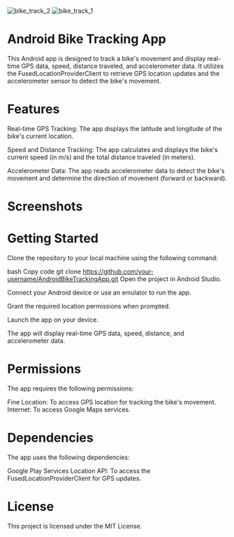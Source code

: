 
![bike_track_2](https://github.com/hardikbahri/Android-Bike-Tracking-App/assets/79997594/e1e70e6d-4dcd-4ed1-9cd9-2cb560bf452c)
![bike_track_1](https://github.com/hardikbahri/Android-Bike-Tracking-App/assets/79997594/4227c5f9-3dd6-4e58-94c7-0a50f7124782)

# Android Bike Tracking App

This Android app is designed to track a bike's movement and display real-time GPS data, speed, distance traveled, and accelerometer data. It utilizes the FusedLocationProviderClient to retrieve GPS location updates and the accelerometer sensor to detect the bike's movement.

# Features
Real-time GPS Tracking: The app displays the latitude and longitude of the bike's current location.

Speed and Distance Tracking: The app calculates and displays the bike's current speed (in m/s) and the total distance traveled (in meters).

Accelerometer Data: The app reads accelerometer data to detect the bike's movement and determine the direction of movement (forward or backward).

# Screenshots


# Getting Started
Clone the repository to your local machine using the following command:

bash
Copy code
git clone https://github.com/your-username/AndroidBikeTrackingApp.git
Open the project in Android Studio.

Connect your Android device or use an emulator to run the app.

Grant the required location permissions when prompted.

Launch the app on your device.

The app will display real-time GPS data, speed, distance, and accelerometer data.

# Permissions
The app requires the following permissions:

Fine Location: To access GPS location for tracking the bike's movement.
Internet: To access Google Maps services.
# Dependencies
The app uses the following dependencies:

Google Play Services Location API: To access the FusedLocationProviderClient for GPS updates.



# License
This project is licensed under the MIT License.



